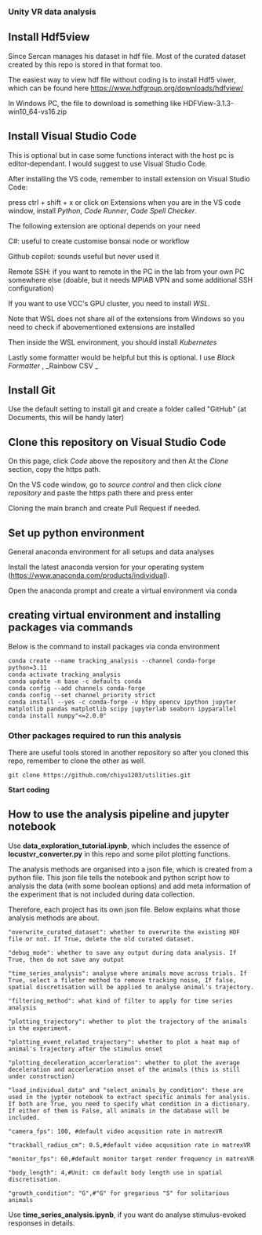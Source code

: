 ### Unity VR data analysis

## Install Hdf5view

Since Sercan manages his dataset in hdf file. Most of the curated dataset created by this repo is stored in that format too.

The easiest way to view hdf file without coding is to install Hdf5 viwer, which can be found here <https://www.hdfgroup.org/downloads/hdfview/>

In Windows PC, the file to download is something like HDFView-3.1.3-win10_64-vs16.zip

## Install Visual Studio Code

This is optional but in case some functions interact with the host pc is editor-dependant. I would suggest to use Visual Studio Code.

After installing the VS code, remember to install extension on Visual Studio Code: 

press ctrl + shift + x or click on Extensions when you are in the VS code window, install _Python_, _Code Runner_, *Code Spell Checker*.

The following extension are optional depends on your need

C#: useful to create customise bonsai node or workflow

Github copilot: sounds useful but never used it

Remote SSH: if you want to remote in the PC in the lab from your own PC somewhere else (doable, but it needs MPIAB VPN and some additional SSH configuration)

If you want to use VCC's GPU cluster, you need to install _WSL_.

Note that WSL does not share all of the extensions from Windows so you need to check if abovementioned extensions are installed

Then inside the WSL environment, you should install _Kubernetes_

Lastly some formatter would be helpful but this is optional. I use _Black Formatter_ , _Rainbow CSV _


## Install Git

Use the default setting to install git and create a folder called "GitHub" (at Documents, this will be handy later)


## Clone this repository on Visual Studio Code

On this page, click *Code* above the repository and then At the *Clone* section, copy the https path.

On the VS code window, go to *source control* and then click *clone repository* and paste the https path there and press enter

Cloning the main branch and create Pull Request if needed.

## Set up python environment

General anaconda environment for all setups and data analyses

Install the latest anaconda version for your operating system (https://www.anaconda.com/products/individual).

Open the anaconda prompt and create a virtual environment via conda

## creating virtual environment and installing packages via commands

Below is the command to install packages via conda environment 

```
conda create --name tracking_analysis --channel conda-forge python=3.11
conda activate tracking_analysis
conda update -n base -c defaults conda
conda config --add channels conda-forge
conda config --set channel_priority strict
conda install --yes -c conda-forge -v h5py opencv ipython jupyter matplotlib pandas matplotlib scipy jupyterlab seaborn ipyparallel
conda install numpy"<=2.0.0"
```
### Other packages required to run this analysis

There are useful tools stored in another repository so after you cloned this repo, remember to clone the other as well.

```
git clone https://github.com/chiyu1203/utilities.git
```

**Start coding**

## How to use the analysis pipeline and jupyter notebook

Use **data_exploration_tutorial.ipynb**, which includes the essence of **locustvr_converter.py** in this repo and some pilot plotting functions.

The analysis methods are organised into a json file, which is created from a python file. This json file tells the notebook and python script how to analysis the data (with some boolean options) and add meta information of the experiment that is not included during data collection.

Therefore, each project has its own json file. Below explains what those analysis methods are about.

    "overwrite_curated_dataset": whether to overwrite the existing HDF file or not. If True, delete the old curated dataset.

    "debug_mode": whether to save any output during data analysis. If True, then do not save any output

    "time_series_analysis": analyse where animals move across trials. If True, select a fileter method to remove tracking noise, If false, spatial discretisation will be applied to analyse animal's trajectory.
    
    "filtering_method": what kind of filter to apply for time series analysis
    
    "plotting_trajectory": whether to plot the trajectory of the animals in the experiment.
    
    "plotting_event_related_trajectory": whether to plot a heat map of animal's trajectory after the stimulus onset
    
    "plotting_deceleration_accerleration": whether to plot the average deceleration and accerleration onset of the animals (this is still under construction)

    "load_individual_data" and "select_animals_by_condition": these are used in the jypter notebook to extract specific animals for analysis. If both are True, you need to specify what condition in a dictionary. If either of them is False, all animals in the database will be included.

    "camera_fps": 100, #default video acqusition rate in matrexVR
    
    "trackball_radius_cm": 0.5,#default video acqusition rate in matrexVR
    
    "monitor_fps": 60,#default monitor target render frequency in matrexVR
    
    "body_length": 4,#Unit: cm default body length use in spatial discretisation.
    
    "growth_condition": "G",#"G" for gregarious "S" for solitarious animals

Use **time_series_analysis.ipynb**, if you want do analyse stimulus-evoked responses in details.




